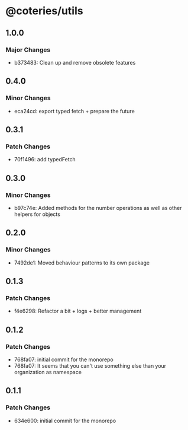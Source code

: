 # @coteries/utils

## 1.0.0

### Major Changes

- b373483: Clean up and remove obsolete features

## 0.4.0

### Minor Changes

- eca24cd: export typed fetch + prepare the future

## 0.3.1

### Patch Changes

- 70f1496: add typedFetch

## 0.3.0

### Minor Changes

- b97c74e: Added methods for the number operations as well as other helpers for objects

## 0.2.0

### Minor Changes

- 7492de1: Moved behaviour patterns to its own package

## 0.1.3

### Patch Changes

- f4e6298: Refactor a bit + logs + better management

## 0.1.2

### Patch Changes

- 768fa07: initial commit for the monorepo
- 768fa07: It seems that you can't use something else than your organization as namespace

## 0.1.1

### Patch Changes

- 634e600: initial commit for the monorepo
